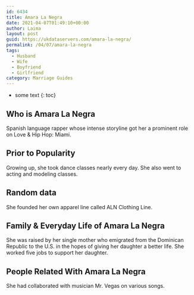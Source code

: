 ```yaml
---
id: 6434
title: Amara La Negra
date: 2021-04-07T01:49:10+00:00
author: Laima
layout: post
guid: https://ukdataservers.com/amara-la-negra/
permalink: /04/07/amara-la-negra
tags:
  - Husband
  - Wife
  - Boyfriend
  - Girlfriend
category: Marriage Guides
---
```


* some text
{: toc}


## Who is Amara La Negra
                  
                  
                  
Spanish language rapper whose intense storyline got her a prominent role on Love & Hip Hop: Miami.
                  
              
            
              
            
                
                
                
## Prior to Popularity
                  
                  
                  
Growing up, she took dance classes nearly every day. She also went to acting and modeling classes. 
                  
              
            
              
            
                
                
                
## Random data
                  
                  
                  
She founded her own apparel line called ALN Clothing Line.
                  
              
            
              
            
                
                
                
## Family & Everyday Life of Amara La Negra
                  
                  
                  
She was raised by her single mother who emigrated from the Dominican Republic to the U.S. in the hopes of giving her daughter a better life. She worked five jobs to support her daughter.
                  
              
            
              
            
                
                
                
## People Related With Amara La Negra
                  
                  
                  
She had collaborated with musician Mr. Vegas on various songs.
                  
              
            
              
            
                
              
            
              
              
            
            
              
            
          
          
          